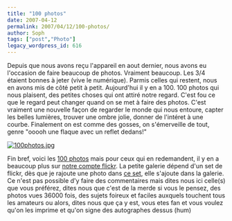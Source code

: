 ```yaml
---
title: "100 photos"
date: 2007-04-12
permalink: 2007/04/12/100-photos/
author: Soph
tags: ["post","Photo"]
legacy_wordpress_id: 616
---
```


Depuis que nous avons reçu l'appareil en aout dernier, nous avons eu l'occasion de faire beaucoup de photos. Vraiment beaucoup. Les 3/4 étaient bonnes à jeter (vive le numérique). Parmis celles qui restent, nous en avons mis de côté petit à petit. Aujourd'hui il y en a 100. 100 photos qui nous plaisent, des petites choses qui ont attiré notre regard. C'est fou ce que le regard peut changer quand on se met à faire des photos. C'est vraiment une nouvelle façon de regarder le monde qui nous entoure, capter les belles lumières, trouver une ombre jolie, donner de l'intéret à une courbe. Finalement on est comme des gosses, on s'émerveille de tout, genre "ooooh une flaque avec un reflet dedans!"

<a href="https://64k.be/wp-content/uploads/2007/04/100photos.jpg" title="100photos.jpg"><img src="https://64k.be/wp-content/uploads/2007/04/100photos.jpg" alt="100photos.jpg" /></a>

<!-- excerpt -->

Fin bref, voici les [100 photos](http://64k.be/flickr/) mais pour ceux qui en redemandent, il y en a beaucoup plus sur [notre compte flickr](http://www.flickr.com/photos/64k/). La petite galerie dépend d'un set de flickr, dès que je rajoute une photo dans [ce set](http://www.flickr.com/photos/64k/sets/72157594403797367/), elle s'ajoute dans la galerie. Ce n'est pas possible d'y faire des commentaires mais dites nous ici celle(s) que vous préférez, dites nous que c'est de la merde si vous le pensez, des photos vues 36000 fois, des sujets foireux et faciles auxquels touchent tous les amateurs ou alors, dites nous que ça y est, vous etes fan et vous voulez qu'on les imprime et qu'on signe des autographes dessus (hum)

